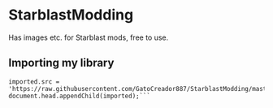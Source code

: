 # StarblastModding
Has images etc. for Starblast mods, free to use.

## Importing my library
```var imported = document.createElement('script');
imported.src = 'https://raw.githubusercontent.com/GatoCreador887/StarblastModding/master/ModdingUtils.js';
document.head.appendChild(imported);```
